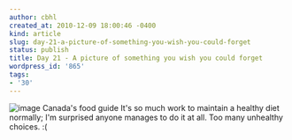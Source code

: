 ```yaml
---
author: cbhl
created_at: 2010-12-09 18:00:46 -0400
kind: article
slug: day-21-a-picture-of-something-you-wish-you-could-forget
status: publish
title: Day 21 - A picture of something you wish you could forget
wordpress_id: '865'
tags:
- '30'
---
```


![image](//images.michael-chang.ca/blog/wp-content/uploads/2010/12/wpid-cfg_logo-eng1.jpg)
Canada's food guide It's so much work to maintain a healthy diet
normally; I'm surprised anyone manages to do it at all. Too many
unhealthy choices. :(

